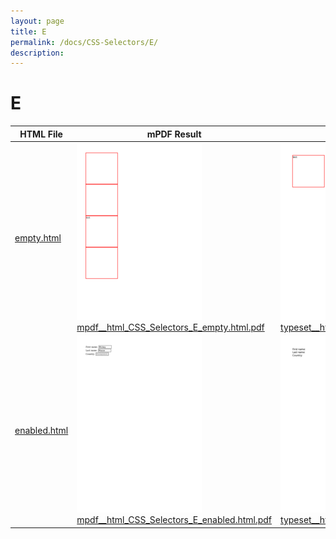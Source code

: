 ```yaml
---
layout: page
title: E
permalink: /docs/CSS-Selectors/E/
description: 
---
```


# E
| HTML File | mPDF Result | typeset.sh Result | PDFreactor Result |
| ------------- | ------------- | ------------- | ------------- |
| [empty.html](/html/CSS%20Selectors/E/empty.html) | ![](mpdf__html_CSS_Selectors_E_empty.html.png) [mpdf__html_CSS_Selectors_E_empty.html.pdf](mpdf__html_CSS_Selectors_E_empty.html.pdf) | ![](typeset__html_CSS_Selectors_E_empty.html.png) [typeset__html_CSS_Selectors_E_empty.html.pdf](typeset__html_CSS_Selectors_E_empty.html.pdf) | ![](pdfreactor__html_CSS_Selectors_E_empty.html.png) [pdfreactor__html_CSS_Selectors_E_empty.html.pdf](pdfreactor__html_CSS_Selectors_E_empty.html.pdf) |
| [enabled.html](/html/CSS%20Selectors/E/enabled.html) | ![](mpdf__html_CSS_Selectors_E_enabled.html.png) [mpdf__html_CSS_Selectors_E_enabled.html.pdf](mpdf__html_CSS_Selectors_E_enabled.html.pdf) | ![](typeset__html_CSS_Selectors_E_enabled.html.png) [typeset__html_CSS_Selectors_E_enabled.html.pdf](typeset__html_CSS_Selectors_E_enabled.html.pdf) | ![](pdfreactor__html_CSS_Selectors_E_enabled.html.png) [pdfreactor__html_CSS_Selectors_E_enabled.html.pdf](pdfreactor__html_CSS_Selectors_E_enabled.html.pdf) |
